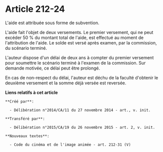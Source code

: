 # Article 212-24

L'aide est attribuée sous forme de subvention. 

L'aide fait l'objet de deux versements. Le premier versement, qui ne peut excéder 50 % du montant total de l'aide, est
effectué au moment de l'attribution de l'aide. Le solde est versé après examen, par la commission, du scénario terminé. 

L'auteur dispose d'un délai de deux ans à compter du premier versement pour soumettre le scénario terminé à l'examen de la
commission. Sur demande motivée, ce délai peut être prolongé. 

En cas de non-respect du délai, l'auteur est déchu de la faculté d'obtenir le deuxième versement et la somme déjà versée est
reversée.

**Liens relatifs à cet article**

	**Créé par**:

	  - Délibération n°2014/CA/11 du 27 novembre 2014 - art., v. init.

	**Transféré par**:

	  - Délibération n°2015/CA/19 du 26 novembre 2015 - art. 2, v. init.

	**Nouveaux textes**:

	  - Code du cinéma et de l'image animée - art. 212-31 (V)
